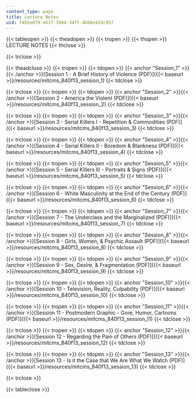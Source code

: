```yaml
---
content_type: page
title: Lecture Notes
uid: f4b5ed79-e61f-3944-3dff-4bb8e42dc957
---
```


{{< tableopen >}}
{{< theadopen >}}
{{< tropen >}}
{{< thopen >}}
LECTURE NOTES
{{< thclose >}}

{{< trclose >}}

{{< theadclose >}}
{{< tropen >}}
{{< tdopen >}}
{{< anchor "Session_1" >}}{{< /anchor >}}[Session 1 - A Brief History of Violence (PDF)]({{< baseurl >}}/resources/mitcms_840f13_session_1)
{{< tdclose >}}

{{< trclose >}}
{{< tropen >}}
{{< tdopen >}}
{{< anchor "Session_2" >}}{{< /anchor >}}[Session 2 - America the Violent (PDF)]({{< baseurl >}}/resources/mitcms_840f13_session_2)
{{< tdclose >}}

{{< trclose >}}
{{< tropen >}}
{{< tdopen >}}
{{< anchor "Session_3" >}}{{< /anchor >}}[Session 3 - Serial Killers I - Repetition & Commodities (PDF)]({{< baseurl >}}/resources/mitcms_840f13_session_3)
{{< tdclose >}}

{{< trclose >}}
{{< tropen >}}
{{< tdopen >}}
{{< anchor "Session_4" >}}{{< /anchor >}}[Session 4 - Serial Killers II - Boredom & Blankness (PDF)]({{< baseurl >}}/resources/mitcms_840f13_session_4)
{{< tdclose >}}

{{< trclose >}}
{{< tropen >}}
{{< tdopen >}}
{{< anchor "Session_5" >}}{{< /anchor >}}[Session 5 - Serial Killers III - Portraits & Signs (PDF)]({{< baseurl >}}/resources/mitcms_840f13_session_5)
{{< tdclose >}}

{{< trclose >}}
{{< tropen >}}
{{< tdopen >}}
{{< anchor "Session_6" >}}{{< /anchor >}}[Session 6 - White Masculinity at the End of the Century (PDF)]({{< baseurl >}}/resources/mitcms_840f13_session_6)
{{< tdclose >}}

{{< trclose >}}
{{< tropen >}}
{{< tdopen >}}
{{< anchor "Session_7" >}}{{< /anchor >}}[Session 7 - The Underclass and the Marginalized (PDF)]({{< baseurl >}}/resources/mitcms_840f13_session_7)
{{< tdclose >}}

{{< trclose >}}
{{< tropen >}}
{{< tdopen >}}
{{< anchor "Session_8" >}}{{< /anchor >}}[Session 8 - Girls, Women, & Psychic Assault (PDF)]({{< baseurl >}}/resources/mitcms_840f13_session_8)
{{< tdclose >}}

{{< trclose >}}
{{< tropen >}}
{{< tdopen >}}
{{< anchor "Session_9" >}}{{< /anchor >}}[Session 9 - Sex, Desire, & Fragmentation (PDF)]({{< baseurl >}}/resources/mitcms_840f13_session_9)
{{< tdclose >}}

{{< trclose >}}
{{< tropen >}}
{{< tdopen >}}
{{< anchor "Session_10" >}}{{< /anchor >}}[Session 10 - Television, Reality, Culpability (PDF)]({{< baseurl >}}/resources/mitcms_840f13_session_10)
{{< tdclose >}}

{{< trclose >}}
{{< tropen >}}
{{< tdopen >}}
{{< anchor "Session_11" >}}{{< /anchor >}}[Session 11 - Postmodern Graphic - Gore, Humor, Cartoons (PDF)]({{< baseurl >}}/resources/mitcms_840f13_session_11)
{{< tdclose >}}

{{< trclose >}}
{{< tropen >}}
{{< tdopen >}}
{{< anchor "Session_12" >}}{{< /anchor >}}[Session 12 - Regarding the Pain of Others (PDF)]({{< baseurl >}}/resources/mitcms_840f13_session_12)
{{< tdclose >}}

{{< trclose >}}
{{< tropen >}}
{{< tdopen >}}
{{< anchor "Session_13" >}}{{< /anchor >}}[Session 13 - Is it the Case that We Are What We Watch (PDF)]({{< baseurl >}}/resources/mitcms_840f13_session_13)
{{< tdclose >}}

{{< trclose >}}

{{< tableclose >}}
